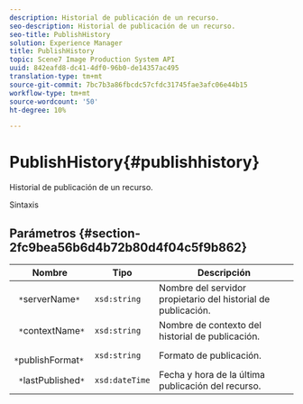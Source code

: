 ```yaml
---
description: Historial de publicación de un recurso.
seo-description: Historial de publicación de un recurso.
seo-title: PublishHistory
solution: Experience Manager
title: PublishHistory
topic: Scene7 Image Production System API
uuid: 842eafd8-dc41-4df0-96b0-de14357ac495
translation-type: tm+mt
source-git-commit: 7bc7b3a86fbcdc57cfdc31745fae3afc06e44b15
workflow-type: tm+mt
source-wordcount: '50'
ht-degree: 10%

---
```



# PublishHistory{#publishhistory}

Historial de publicación de un recurso.

Sintaxis

## Parámetros {#section-2fc9bea56b6d4b72b80d4f04c5f9b862}

| Nombre | Tipo | Descripción |
|---|---|---|
| ` *`serverName`*` | `xsd:string` | Nombre del servidor propietario del historial de publicación. |
| ` *`contextName`*` | `xsd:string` | Nombre de contexto del historial de publicación. |
| ` *`publishFormat`*` | `xsd:string` | Formato de publicación. |
| ` *`lastPublished`*` | `xsd:dateTime` | Fecha y hora de la última publicación del recurso. |

